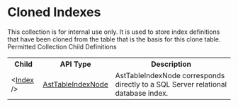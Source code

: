 # Cloned Indexes

<div class="LanguageSummary"><div class ="SummaryItem">This collection is for internal use only.  It is used to store index definitions that have been cloned from the table that is the basis for this clone table.</div></div><div class="SchemaBindingGroup"><div class="SchemaBindingGroupHeader">Permitted Collection Child Definitions</div><table id="SchemaBindingList" class="SchemaBindingList"><tbody><tr><th class="SchemaBindingNameColumnHeader">Child</th><th class="SchemaBindingTypeColumnHeader">API Type</th><th class="SchemaBindingSummaryColumnHeader">Description</th></tr><tr class="cd0"><td class="SchemaBindingName"><span class="punc">&lt;</span><a href=Varigence.Languages.Biml.Table.AstTableIndexNode.html">Index</a><span class="punc"> /&gt;</span></td><td class="SchemaBindingType"><a href="../api-reference/Varigence.Languages.Biml.Table.AstTableIndexNode.html">AstTableIndexNode</a></td><td class="SchemaBindingSummary">AstTableIndexNode corresponds directly to a SQL Server relational database index.</td></tr></tbody></table></div>